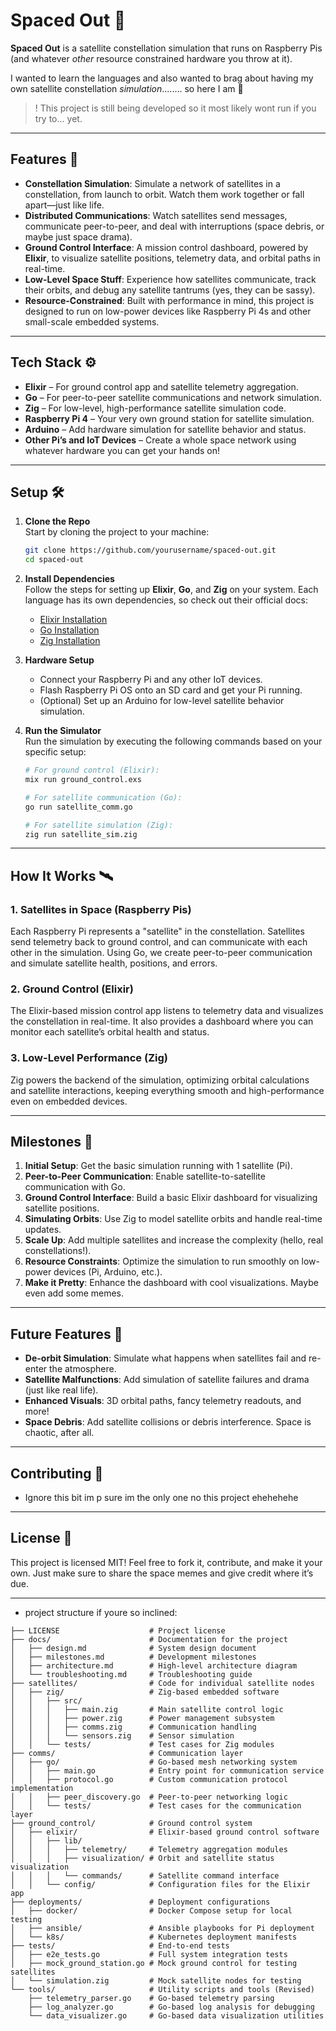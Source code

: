 # Spaced Out 🌌

**Spaced Out** is a satellite constellation simulation that runs on Raspberry Pis (and whatever *other* resource constrained hardware you throw at it). 

I wanted to learn the languages and also wanted to brag about having my own satellite constellation *simulation*........ so here I am 🙈

> ! This project is still being developed so it most likely wont run if you try to... yet.

---

## Features 🚀

- **Constellation Simulation**: Simulate a network of satellites in a constellation, from launch to orbit. Watch them work together or fall apart—just like life.
- **Distributed Communications**: Watch satellites send messages, communicate peer-to-peer, and deal with interruptions (space debris, or maybe just space drama).
- **Ground Control Interface**: A mission control dashboard, powered by **Elixir**, to visualize satellite positions, telemetry data, and orbital paths in real-time.
- **Low-Level Space Stuff**: Experience how satellites communicate, track their orbits, and debug any satellite tantrums (yes, they can be sassy).
- **Resource-Constrained**: Built with performance in mind, this project is designed to run on low-power devices like Raspberry Pi 4s and other small-scale embedded systems.

---

## Tech Stack ⚙️

- **Elixir** – For ground control app and satellite telemetry aggregation.
- **Go** – For peer-to-peer satellite communications and network simulation.
- **Zig** – For low-level, high-performance satellite simulation code.
- **Raspberry Pi 4** – Your very own ground station for satellite simulation.
- **Arduino** – Add hardware simulation for satellite behavior and status.
- **Other Pi’s and IoT Devices** – Create a whole space network using whatever hardware you can get your hands on!

---

## Setup 🛠️

1. **Clone the Repo**  
   Start by cloning the project to your machine:

   ```bash
   git clone https://github.com/yourusername/spaced-out.git
   cd spaced-out
   ```

2. **Install Dependencies**  
   Follow the steps for setting up **Elixir**, **Go**, and **Zig** on your system. Each language has its own dependencies, so check out their official docs:
   
   - [Elixir Installation](https://elixir-lang.org/install.html)
   - [Go Installation](https://golang.org/doc/install)
   - [Zig Installation](https://ziglang.org/download/)

3. **Hardware Setup**  
   - Connect your Raspberry Pi and any other IoT devices.
   - Flash Raspberry Pi OS onto an SD card and get your Pi running.
   - (Optional) Set up an Arduino for low-level satellite behavior simulation.

4. **Run the Simulator**  
   Run the simulation by executing the following commands based on your specific setup:

   ```bash
   # For ground control (Elixir):
   mix run ground_control.exs

   # For satellite communication (Go):
   go run satellite_comm.go

   # For satellite simulation (Zig):
   zig run satellite_sim.zig
   ```

---

## How It Works 🛰️

### 1. **Satellites in Space (Raspberry Pis)**  
Each Raspberry Pi represents a "satellite" in the constellation. Satellites send telemetry back to ground control, and can communicate with each other in the simulation. Using Go, we create peer-to-peer communication and simulate satellite health, positions, and errors.

### 2. **Ground Control (Elixir)**  
The Elixir-based mission control app listens to telemetry data and visualizes the constellation in real-time. It also provides a dashboard where you can monitor each satellite’s orbital health and status.

### 3. **Low-Level Performance (Zig)**  
Zig powers the backend of the simulation, optimizing orbital calculations and satellite interactions, keeping everything smooth and high-performance even on embedded devices.

---

## Milestones 🚀

1. **Initial Setup**: Get the basic simulation running with 1 satellite (Pi).
2. **Peer-to-Peer Communication**: Enable satellite-to-satellite communication with Go.
3. **Ground Control Interface**: Build a basic Elixir dashboard for visualizing satellite positions.
4. **Simulating Orbits**: Use Zig to model satellite orbits and handle real-time updates.
5. **Scale Up**: Add multiple satellites and increase the complexity (hello, real constellations!).
6. **Resource Constraints**: Optimize the simulation to run smoothly on low-power devices (Pi, Arduino, etc.).
7. **Make it Pretty**: Enhance the dashboard with cool visualizations. Maybe even add some memes.

---

## Future Features 🌠

- **De-orbit Simulation**: Simulate what happens when satellites fail and re-enter the atmosphere.
- **Satellite Malfunctions**: Add simulation of satellite failures and drama (just like real life).
- **Enhanced Visuals**: 3D orbital paths, fancy telemetry readouts, and more!
- **Space Debris**: Add satellite collisions or debris interference. Space is chaotic, after all.

---

## Contributing 🖖

- Ignore this bit im p sure im the only one no this project ehehehehe

---

## License 📜

This project is licensed MIT! Feel free to fork it, contribute, and make it your own. Just make sure to share the space memes and give credit where it’s due.

---

- project structure if youre so inclined:

```├── README.md                  # Project overview and instructions
├── LICENSE                    # Project license
├── docs/                      # Documentation for the project
│   ├── design.md              # System design document
│   ├── milestones.md          # Development milestones
│   ├── architecture.md        # High-level architecture diagram
│   └── troubleshooting.md     # Troubleshooting guide
├── satellites/                # Code for individual satellite nodes
│   ├── zig/                   # Zig-based embedded software
│   │   ├── src/
│   │   │   ├── main.zig       # Main satellite control logic
│   │   │   ├── power.zig      # Power management subsystem
│   │   │   ├── comms.zig      # Communication handling
│   │   │   └── sensors.zig    # Sensor simulation
│   │   └── tests/             # Test cases for Zig modules
├── comms/                     # Communication layer
│   ├── go/                    # Go-based mesh networking system
│   │   ├── main.go            # Entry point for communication service
│   │   ├── protocol.go        # Custom communication protocol implementation
│   │   ├── peer_discovery.go  # Peer-to-peer networking logic
│   │   └── tests/             # Test cases for the communication layer
├── ground_control/            # Ground control system
│   ├── elixir/                # Elixir-based ground control software
│   │   ├── lib/
│   │   │   ├── telemetry/     # Telemetry aggregation modules
│   │   │   ├── visualization/ # Orbit and satellite status visualization
│   │   │   └── commands/      # Satellite command interface
│   │   └── config/            # Configuration files for the Elixir app
├── deployments/               # Deployment configurations
│   ├── docker/                # Docker Compose setup for local testing
│   ├── ansible/               # Ansible playbooks for Pi deployment
│   └── k8s/                   # Kubernetes deployment manifests
├── tests/                     # End-to-end tests
│   ├── e2e_tests.go           # Full system integration tests
│   ├── mock_ground_station.go # Mock ground control for testing satellites
│   └── simulation.zig         # Mock satellite nodes for testing
└── tools/                     # Utility scripts and tools (Revised)
    ├── telemetry_parser.go    # Go-based telemetry parsing
    ├── log_analyzer.go        # Go-based log analysis for debugging
    └── data_visualizer.go     # Go-based data visualization utilities
```
